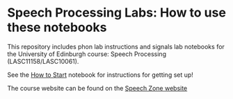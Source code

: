 # Speech Processing Labs: How to use these notebooks

This repository includes phon lab instructions and signals lab notebooks for the University of Edinburgh course: Speech Processing (LASC11158/LASC10061). 


See the [How to Start](sp-m0-how-to-start.ipynb) notebook for instructions for getting set up! 

The course website can be found on the [Speech Zone website](http://speech.zone/courses/speech-processing/)

 

